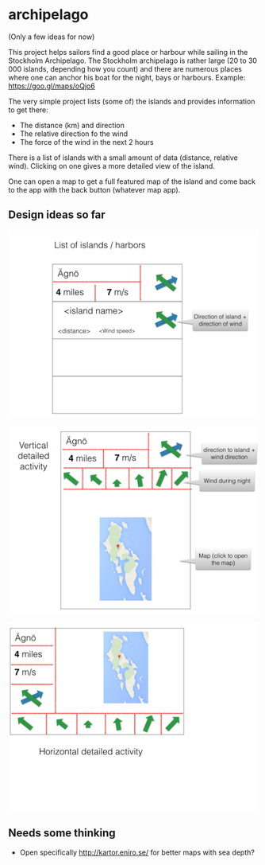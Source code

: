 archipelago
===========

(Only a few ideas for now)

This project helps sailors find a good place or harbour while sailing in the Stockholm Archipelago. The Stockholm archipelago is rather large (20 to 30 000 islands, depending how you count) and there are numerous places where one can anchor his boat for the night, bays or harbours. Example: https://goo.gl/maps/oQjo6

The very simple project lists (some of) the islands and provides information to get there:
* The distance (km) and direction
* The relative direction fo the wind
* The force of the wind in the next 2 hours

There is a list of islands with a small amount of data (distance, relative wind). Clicking on one gives a more detailed view of the island.

One can open a map to get a full featured map of the island and come back to the app with the back button (whatever map app).

Design ideas so far
-------------------

![List of isldands](design/MainList.jpg)

![Vertical Detail of an island](design/VerticalDetail.jpg)

![Horizontal Detail](design/HorizontalDetail.jpg)

Needs some thinking
-------------------

* Open specifically http://kartor.eniro.se/ for better maps with sea depth?

